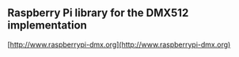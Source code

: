 ## Raspberry Pi library for the DMX512 implementation ##

[http://www.raspberrypi-dmx.org](http://www.raspberrypi-dmx.org)

